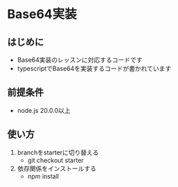 # Base64実装

## はじめに
- Base64実装のレッスンに対応するコードです
- typescriptでBase64を実装するコードが書かれています


## 前提条件
- node.js 20.0.0以上

## 使い方

1. branchをstarterに切り替える
    - git checkout starter
1. 依存関係をインストールする
    - npm install
